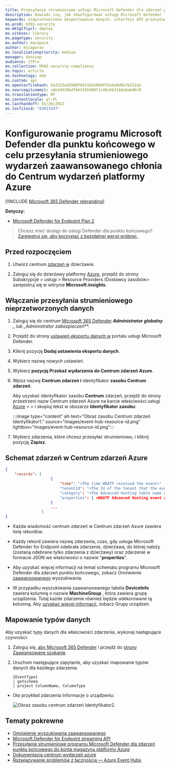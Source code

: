 ```yaml
---
title: Przesyłanie strumieniowe usługi Microsoft Defender dla zdarzeń punktu końcowego do centrum zdarzeń platformy Azure
description: Dowiedz się, jak skonfigurować usługę Microsoft Defender for Endpoint w celu przesyłania strumieniowego wydarzeń zaawansowanego chłonia do Centrum wydarzeń.
keywords: nieprzetworzone eksportowanie danych, interfejs API przesyłania strumieniowego, interfejs API, centrum wydarzeń platformy Azure, magazyn platformy Azure, konto magazynu, zaawansowane szukanie, pierwotne udostępnianie danych
ms.prod: m365-security
ms.mktglfcycl: deploy
ms.sitesec: library
ms.pagetype: security
ms.author: macapara
author: mjcaparas
ms.localizationpriority: medium
manager: dansimp
audience: ITPro
ms.collection: M365-security-compliance
ms.topic: article
ms.technology: mde
ms.custom: api
ms.openlocfilehash: b1d313ed2980f84318a590df55e0a8d8e7b152ab
ms.sourcegitcommit: cde34d38bdfb6335b980f1c48c6b218da6a64bf8
ms.translationtype: MT
ms.contentlocale: pl-PL
ms.lasthandoff: 01/20/2022
ms.locfileid: "63013347"
---
```

# <a name="configure-microsoft-defender-for-endpoint-to-stream-advanced-hunting-events-to-your-azure-event-hubs"></a>Konfigurowanie programu Microsoft Defender dla punktu końcowego w celu przesyłania strumieniowego wydarzeń zaawansowanego chłonia do Centrum wydarzeń platformy Azure

[!INCLUDE [Microsoft 365 Defender rebranding](../../includes/microsoft-defender.md)]

**Dotyczy:**

- [Microsoft Defender for Endpoint Plan 2](https://go.microsoft.com/fwlink/p/?linkid=2154037)

> Chcesz mieć dostęp do usługi Defender dla punktu końcowego? [Zarejestruj się, aby korzystać z bezpłatnej wersji próbnej.](https://signup.microsoft.com/create-account/signup?products=7f379fee-c4f9-4278-b0a1-e4c8c2fcdf7e&ru=https://aka.ms/MDEp2OpenTrial?ocid=docs-wdatp-configuresiem-abovefoldlink)

## <a name="before-you-begin"></a>Przed rozpoczęciem

1. Utwórz centrum [zdarzeń w](/azure/event-hubs/) dzierżawie.

2. Zaloguj się do dzierżawy platformy [Azure](https://ms.portal.azure.com/), przejdź do strony Subskrypcje > usługi > Resource Providers (Dostawcy zasobów> zarejestruj się w witrynie **Microsoft.insights**.

## <a name="enable-raw-data-streaming"></a>Włączanie przesyłania strumieniowego nieprzetworzonych danych

1. Zaloguj się do centrum [Microsoft 365 Defender](https://security.microsoft.com) ***Administrator globalny** _ lub _*_Administrator zabezpieczeń_**.

2. Przejdź do strony [ustawień eksportu danych w](https://security.microsoft.com/interoperability/dataexport) portalu usługi Microsoft Defender.

3. Kliknij pozycję **Dodaj ustawienia eksportu danych**.

4. Wybierz nazwę nowych ustawień.

5. Wybierz **pozycję Przekaż wydarzenia do Centrum zdarzeń Azure**.

6. Wpisz nazwę **Centrum zdarzeń i** identyfikator **zasobu Centrum zdarzeń**.

   Aby uzyskać identyfikator zasobu **Centrum** zdarzeń, przejdź do strony przestrzeni nazw Centrum zdarzeń Azure na karcie właściwości usługi [Azure](https://ms.portal.azure.com/) > \> i skopiuj tekst w obszarze **Identyfikator zasobu**:

   :::image type="content" alt-text="Obraz zasobu Centrum zdarzeń Identyfikator1." source="images/event-hub-resource-id.png" lightbox="images/event-hub-resource-id.png":::

7. Wybierz zdarzenia, które chcesz przesyłać strumieniowo, i kliknij pozycję **Zapisz**.

## <a name="the-schema-of-the-events-in-azure-event-hubs"></a>Schemat zdarzeń w Centrum zdarzeń Azure

```json
{
    "records": [
                    {
                        "time": "<The time WDATP received the event>"
                        "tenantId": "<The Id of the tenant that the event belongs to>"
                        "category": "<The Advanced Hunting table name with 'AdvancedHunting-' prefix>"
                        "properties": { <WDATP Advanced Hunting event as Json> }
                    }
                    ...
                ]
}
```

- Każda wiadomość centrum zdarzeń w Centrum zdarzeń Azure zawiera listę rekordów.

- Każdy rekord zawiera nazwę zdarzenia, czas, gdy usługa Microsoft Defender for Endpoint odebrała zdarzenie, dzierżawa, do której należy (zostaną odebrane tylko zdarzenia z dzierżawy) oraz zdarzenie w formacie JSON we właściwości o nazwie "**properties**".

- Aby uzyskać więcej informacji na temat schematu programu Microsoft Defender dla zdarzeń punktu końcowego, zobacz Omówienie [zaawansowanego](advanced-hunting-overview.md) wyszukiwania.

- W przypadku wyszukiwania zaawansowanego tabela **DeviceInfo** zawiera kolumnę o nazwie **MachineGroup** , która zawiera grupę urządzenia. Tutaj każde zdarzenie również będzie udekorowane tą kolumną. Aby [uzyskać więcej informacji,](machine-groups.md) zobacz Grupy urządzeń.

## <a name="data-types-mapping"></a>Mapowanie typów danych

Aby uzyskać typy danych dla właściwości zdarzenia, wykonaj następujące czynności:

1. Zaloguj się, [aby Microsoft 365 Defender](https://security.microsoft.com) i przejdź do [strony Zaawansowane szukanie](https://security.microsoft.com/hunting-package).

2. Uruchom następujące zapytanie, aby uzyskać mapowanie typów danych dla każdego zdarzenia:

   ```kusto
   {EventType}
   | getschema
   | project ColumnName, ColumnType 
   ```

- Oto przykład zdarzenia Informacje o urządzeniu:

  ![Obraz zasobu centrum zdarzeń Identyfikator2.](images/machine-info-datatype-example.png)

## <a name="related-topics"></a>Tematy pokrewne

- [Omówienie wyszukiwania zaawansowanego](advanced-hunting-overview.md)
- [Microsoft Defender for Endpoint streaming API](raw-data-export.md)
- [Przesyłanie strumieniowe programu Microsoft Defender dla zdarzeń punktu końcowego do konta magazynu platformy Azure](raw-data-export-storage.md)
- [Dokumentacja centrum wydarzeń azure](/azure/event-hubs/)
- [Rozwiązywanie problemów z łącznością — Azure Event Hubs](/azure/event-hubs/troubleshooting-guide)
